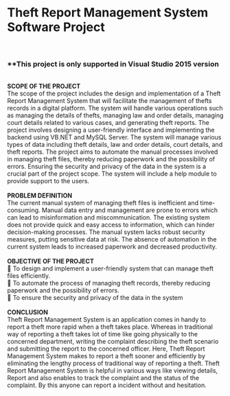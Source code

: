 <h1>Theft Report Management System Software Project</h1>
<br>
<h3>**This project is only supported in Visual Studio 2015 version</h3>
<br>
<b> SCOPE OF THE PROJECT </b>
<br>
 The scope of the project includes the design and implementation of a Theft Report 
Management System that will facilitate the management of thefts records in a digital platform. 
The system will handle various operations such as managing the details of thefts, managing 
law and order details, managing court details related to various cases, and generating theft 
reports. The project involves designing a user-friendly interface and implementing the backend 
using VB.NET and MySQL Server. The system will manage various types of data including 
theft details, law and order details, court details, and theft reports. The project aims to automate 
the manual processes involved in managing theft files, thereby reducing paperwork and the 
possibility of errors. Ensuring the security and privacy of the data in the system is a crucial part 
of the project scope. The system will include a help module to provide support to the users. 
<br>
<br>
<b> PROBLEM DEFINITION </b> 
<br>
The current manual system of managing theft files is inefficient and time-consuming. 
Manual data entry and management are prone to errors which can lead to misinformation 
and miscommunication. The existing system does not provide quick and easy access to 
information, which can hinder decision-making processes. The manual system lacks robust 
security measures, putting sensitive data at risk. The absence of automation in the current 
system leads to increased paperwork and decreased productivity. 
<br><br>
<b> OBJECTIVE OF THE PROJECT </b>
<br>
 To design and implement a user-friendly system that can manage theft files 
efficiently. 
<br>
 To automate the process of managing theft records, thereby reducing paperwork 
and the possibility of errors. 
<br>
 To ensure the security and privacy of the data in the system
<br>
<br>
<b> CONCLUSION </b> 
<br>
Theft Report Management System is an application comes in  handy to report a theft more 
rapid when a theft takes place. Whereas in traditional way of reporting a theft takes lot of time 
like going physically to the concerned department, writing the complaint describing the theft 
scenario and submitting the report to the concerned officer. Here, Theft Report Management 
System makes to report a theft sooner and efficiently by eliminating the lengthy process of 
traditional way of reporting a theft. 
Theft Report Management System is helpful in various ways like viewing details, Report and 
also enables to track the complaint and the status of the complaint. By this anyone can report a 
incident without and hesitation. 

